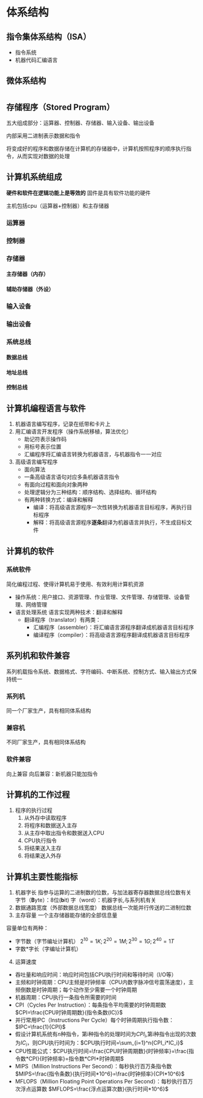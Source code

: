 # 体系结构

## 指令集体系结构（ISA）
- 指令系统
- 机器代码汇编语言

## 微体系结构

# 
## 存储程序（Stored Program）
五大组成部分：运算器、控制器、存储器、输入设备、输出设备

内部采用二进制表示数据和指令

将变成好的程序和数据存储在计算机的存储器中，计算机按照程序的顺序执行指令，从而实现对数据的处理


## 计算机系统组成
**硬件和软件在逻辑功能上是等效的**
固件是具有软件功能的硬件

主机包括cpu（运算器+控制器）和主存储器
### 运算器

### 控制器

### 存储器
#### 主存储器（内存）
#### 辅助存储器（外设）

### 输入设备

### 输出设备

### 系统总线
#### 数据总线
#### 地址总线
#### 控制总线

## 计算机编程语言与软件
1. 机器语言编写程序，记录在纸带和卡片上
1. 用汇编语言开发程序（操作系统移植，算法优化）
    - 助记符表示操作码
    - 用标号表示位置
    - 汇编程序将汇编语言转换为机器语言，与机器指令一一对应
1. 高级语言编写程序
    - 面向算法
    - 一条高级语言语句对应多条机器语言指令
    - 有面向过程和面向对象两种
    - 处理逻辑分为三种结构：顺序结构、选择结构、循环结构
    - 有两种转换方式：编译和解释
        - 编译：将高级语言源程序一次性转换为机器语言目标程序，再执行目标程序
        - 解释：将高级语言源程序**逐条**翻译为机器语言并执行，不生成目标文件

## 计算机的软件
### 系统软件 
简化编程过程、使得计算机易于使用、有效利用计算机资源
- 操作系统：用户接口、资源管理、作业管理、文件管理、存储管理、设备管理、网络管理
- 语言处理系统  语言实现两种技术：翻译和解释
    - 翻译程序（translator）有两类：
        - 汇编程序（assembler）：将汇编语言源程序翻译成机器语言目标程序
        - 编译程序（compiler）：将高级语言源程序翻译成机器语言目标程序

## 系列机和软件兼容
系列机载指令系统、数据格式、字符编码、中断系统、控制方式、输入输出方式保持统一

### 系列机
同一个厂家生产，具有相同体系结构
### 兼容机
不同厂家生产，具有相同体系结构
### 软件兼容
向上兼容
向后兼容：新机器只能加指令

## 计算机的工作过程
1. 程序的执行过程
    1. 从外存中读取程序
    1. 将程序和数据送入主存
    1. 从主存中取出指令和数据送入CPU
    1. CPU执行指令
    1. 将结果送入主存
    1. 将结果送入外存

## 计算机主要性能指标
1. 机器字长
指参与运算的二进制数的位数，与加法器寄存器数据总线位数有关
字节（**B**yte）：8位(**b**it)
字（word）：机器字长,与系列机有关
2. 数据通路宽度（外部数据总线宽度）
数据总线一次能并行传送的二进制位数
3. 主存容量
一个主存储器能存储的全部信息量

容量单位有两种：
- 字节数（字节编址计算机）
 $2^{10}=1K; 2^{20}=1M; 2^{30}=1G; 2^{40}=1T$
- 字数*字长（字编址计算机）

4. 运算速度
- 吞吐量和响应时间：响应时间包括CPU执行时间和等待时间（I/O等）
- 主频和时钟周期：CPU主频是时钟频率（CPU内数字脉冲信号震荡速度），主频倒数是时钟周期；每个动作至少需要一个时钟周期
- 机器周期：CPU执行一条指令所需要的时间
- CPI（Cycles Per Instruction）：每条指令平均需要的时钟周期数  $CPI=\frac{CPU时钟周期数}{指令条数(IC)}$
- 并行常用IPC（Instructions Per Cycle）每个时钟周期执行指令数：$IPC=\frac{1}{CPI}$
- 假设计算机系统有$n$种指令，第i种指令的处理时间为$CPI_i$,第i种指令出现的次数为$IC_i$，则CPU执行时间为：$CPU执行时间=\sum_{i=1}^n{CPI_i*IC_i}$
- CPU性能公式：$CPU执行时间=\frac{CPU时钟周期数}{时钟频率}=\frac{指令数*CPI}{时钟频率}=指令数*CPI*时钟周期$
- MIPS（Million Instructions Per Second）：每秒执行百万条指令数 $MIPS=\frac{指令条数}{执行时间*10^6}=\frac{时钟频率}{CPI*10^6}$
- MFLOPS（Million Floating Point Operations Per Second）：每秒执行百万次浮点运算数 $MFLOPS=\frac{浮点运算次数}{执行时间*10^6}$


